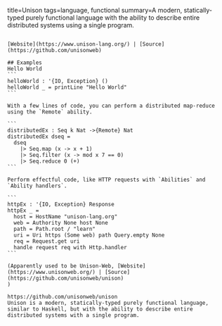 title=Unison
tags=language, functional
summary=A modern, statically-typed purely functional language with the ability to describe entire distributed systems using a single program.
~~~~~~

[Website](https://www.unison-lang.org/) | [Source](https://github.com/unisonweb)

## Examples
Hello World
```
helloWorld : '{IO, Exception} ()
helloWorld _ = printLine "Hello World"
```

With a few lines of code, you can perform a distributed map-reduce using the `Remote` ability.

```
distributedEx : Seq k Nat ->{Remote} Nat
distributedEx dseq =
  dseq
    |> Seq.map (x -> x + 1)
    |> Seq.filter (x -> mod x 7 == 0)
    |> Seq.reduce 0 (+)
```

Perform effectful code, like HTTP requests with `Abilities` and `Ability handlers`.

```
httpEx : '{IO, Exception} Response
httpEx _ =
  host = HostName "unison-lang.org"
  web = Authority None host None
  path = Path.root / "learn"
  uri = Uri https (Some web) path Query.empty None
  req = Request.get uri
  handle request req with Http.handler
```

(Apparently used to be Unison-Web, [Website](https://www.unisonweb.org/) | [Source](https://github.com/unisonweb/unison)
)

https://github.com/unisonweb/unison
Unison is a modern, statically-typed purely functional language, similar to Haskell, but with the ability to describe entire distributed systems with a single program.

